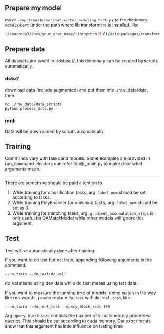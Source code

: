 ## Prepare my model
move `./my_transformer/out_vector_modeling_bert.py` to the dictionary `models/bert` under the path where lib transformers is installed, like
```bash
~/anaconda3/envs/your_envs_name/lib/python(3.8)/site-packages/transformers/models/bert`
```

## Prepare data
All datasets are saved in ./dataset/, this dictionary can be created by scripts automatically.
### dstc7
download data (include augmented) and put them into ./raw_data/dstc， then
```shell
cd ./raw_data/data_scripts
python process_dstc.py
```
### mnli
Data will be downloaded by scripts automatically.
## Training
Commands vary with tasks and models. Some examples are provided in run_command. Readers can refer to nlp_main.py to make clear what arguments mean.

---
There are something should be paid attention to.
1. While training for classification tasks, arg: `label_num` should be set according to tasks.
2. While training PolyEncoder for matching tasks, arg: `label_num` should be set as 0.
3. While training for matching tasks, arg: `gradient_accumulation_steps` is only useful for QAMatchModel while other models will ignore this argument.

## Test
Test will be automatically done after training.

If you want to do test but not train, appending following arguments to the command.
```shell
--no_train --do_test(do_val)
```
do_val means using dev data while do_test means using test data.

If you want to measure the running time of models' doing match in the way like real worlds, please replace `do_test` 
with `do_real_test`, like
```shell
--no_train --do_real_test --query_block_size 100
```
Arg: `query_block_size` controls the number of simultaneously processed queries. This should be set according to cuda 
memory. Our experiments show that this argument has little influence on testing time.
